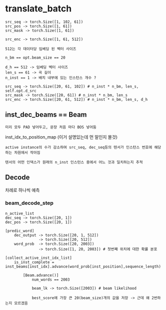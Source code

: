 # translate_batch
    
    src_seq -> torch.Size([1, 102, 61])
    src_pos -> torch.Size([1, 61])
    src_mask -> torch.Size([1, 61])

    src_enc -> torch.Size([1, 61, 512])

    512는 각 데이터당 임베딩 된 벡터 사이즈

    n_bm == opt.beam_size == 20

    d_h == 512 -> 임베딩 벡터 사이즈
    len_s == 61 -> 곡 길이
    n_inst == 1 -> 배치 내부에 있는 인스턴스 개수 ?

    src_seq -> torch.Size([20, 61, 102]) # n_inst * n_bm, len_s, self.opt.d_src
    src_mask -> torch.Size([20, 61]) # n_inst * n_bm, len_s
    src_enc -> torch.Size([20, 61, 512]) # n_inst * n_bm, len_s, d_h
    
## inst_dec_beams == Beam

    미리 모두 PAD 넣어두고, 문장 처음 마다 BOS 넣어둠

inst_idx_to_position_map (이거 설명있는데 먼 말인지 몰것)

    active instance의 수가 감소하여 src_seq, dec_seq등의 텐서가 인스턴스 번호에 해당하는 차원에서 작아짐 

    텐서의 어떤 인덱스가 원래의 n_inst 인스턴스 중에서 어느 것과 일치하는지 추적 

## Decode

차례로 하나씩 예측

### beam_decode_step

    n_active_list
    dec_seq -> torch.Size([20, 1])
    dec_pos -> torch.Size([20, 1])

    [predic_word]
        dec_output -> torch.Size([20, 1, 512])
                   -> torch.Size([20, 512])
        word_prob  -> torch.Size([20, 2003])
                   -> torch.Size([1, 20, 2003]) # 첫번째 위치에 대한 확률 분포

    [collect_active_inst_idx_list]
        is_inst_complete = inst_beams[inst_idx].advance(word_prob[inst_position],sequence_length)

            [Beam.advance()]
                num_words == 2003

                beam_lk -> torch.Size([2003]) # beam likelihood

                best_score에 가장 큰 20(beam_size)개의 값을 저장 -> 근데 왜 2번하는지 모르겠음

                


